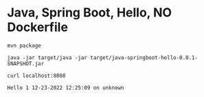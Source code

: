 # Java, Spring Boot, Hello, NO Dockerfile
```
mvn package

java -jar target/java -jar target/java-springboot-hello-0.0.1-SNAPSHOT.jar

curl localhost:8080

Hello 1 12-23-2022 12:25:09 on unknown
```

